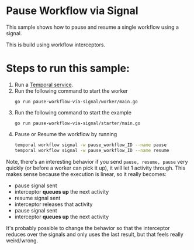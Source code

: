 # Pause Workflow via Signal
This sample shows how to pause and resume a single workflow using a signal.

This is build using workflow interceptors.

# Steps to run this sample:
1) Run a [Temporal service](https://github.com/temporalio/samples-go/tree/main/#how-to-use).
2) Run the following command to start the worker
    ```
    go run pause-workflow-via-signal/worker/main.go
    ```
3) Run the following command to start the example
    ```
    go run pause-workflow-via-signal/starter/main.go
    ```
4) Pause or Resume the workflow by running
    ```bash
    temporal workflow signal -w pause_workflow_ID --name pause
    temporal workflow signal -w pause_workflow_ID --name resume
    ```

Note, there's an interesting behavior if you send `pause, resume, pause` 
very quickly (or before a worker can pick it up), it will let 1 activity through.
This makes sense because the execution is linear, so it really becomes:
- pause signal sent
- interceptor **queues up** the next activity
- resume signal sent
- interceptor releases that activity
- pause signal sent
- interceptor **queues up** the next activity

It's probably possible to change the behavior so that the interceptor 
reduces over the signals and only uses the last result,
but that feels really weird/wrong.
